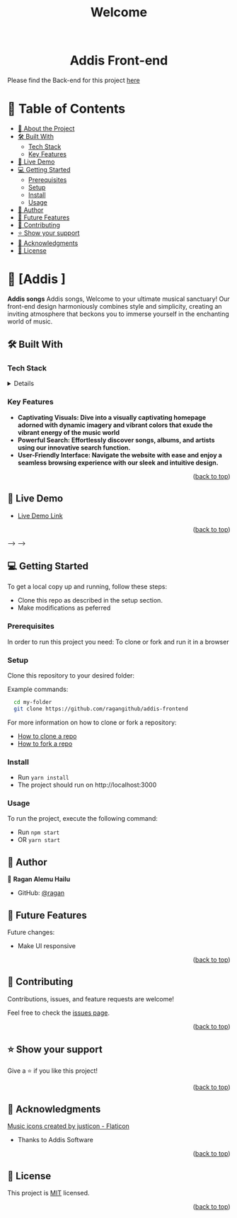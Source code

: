 <a name="readme-top"></a>

<div align="center">

  <h1><b>Welcome </b></h1>

</div>

<div align="center">
  
  <br/>
<h1 align="center">Addis Front-end</h1>
</div>

Please find the Back-end for this project [here](https://github.com/ragangithub/Addis-songApi)

<!-- TABLE OF CONTENTS -->

# 📗 Table of Contents

- [📖 About the Project](#about-project)
- [🛠 Built With ](#-built-with-)
  - [Tech Stack ](#tech-stack-)
  - [Key Features ](#key-features-)
  <!-- -   [🤯 Walk through video ](#walk-through) -->
- [🚀 Live Demo ](#-live-demo-)
- [💻 Getting Started ](#-getting-started-)
  - [Prerequisites](#prerequisites)
  - [Setup](#setup)
  - [Install](#install)
  - [Usage](#usage)
- [👥 Author ](#-author-)
- [🔭 Future Features ](#-future-features-)
- [🤝 Contributing ](#-contributing-)
- [⭐️ Show your support ](#️-show-your-support-)
- [🙏 Acknowledgments ](#-acknowledgments-)
- [📝 License ](#-license-)

<!-- PROJECT DESCRIPTION -->

# 📖 [Addis ] <a name="about-project"></a>

**Addis songs** Addis songs, Welcome to your ultimate musical sanctuary! Our front-end design harmoniously combines style and simplicity, creating an inviting atmosphere that beckons you to immerse yourself in the enchanting world of music.

## 🛠 Built With <a name="built-with"></a>

### Tech Stack <a name="tech-stack"></a>

<details>
  
  <ul>
    <li>React</li>
    <li>Redux</li>
     <li>Redux-toolkit</li>
      <li>Redux-saga</li>
    <li>Typescript</li>
  </ul>
</details>

<!-- Features -->

### Key Features <a name="key-features"></a>

- **Captivating Visuals: Dive into a visually captivating homepage adorned with dynamic imagery and vibrant colors that exude the vibrant energy of the music world**
- **Powerful Search: Effortlessly discover songs, albums, and artists using our innovative search function.**
- **User-Friendly Interface: Navigate the website with ease and enjoy a seamless browsing experience with our sleek and intuitive design.**

<p align="right">(<a href="#readme-top">back to top</a>)</p>

<!-- LIVE DEMO -->

## 🚀 Live Demo <a name="live-demo"></a>

- [Live Demo Link](https://www.loom.com/share/879f926c6974458aaa5f259a7dec3d4c)

<p align="right">(<a href="#readme-top">back to top</a>)</p> --> -->

<!-- GETTING STARTED -->

## 💻 Getting Started <a name="getting-started"></a>

To get a local copy up and running, follow these steps:

- Clone this repo as described in the setup section.
- Make modifications as peferred

### Prerequisites

In order to run this project you need: To clone or fork and run it in a browser

### Setup

Clone this repository to your desired folder:

Example commands:

```sh
  cd my-folder
  git clone https://github.com/ragangithub/addis-frontend
```

For more information on how to clone or fork a repository:

- <a href="https://docs.github.com/en/repositories/creating-and-managing-repositories/cloning-a-repository">How to clone a repo</a>
- <a href="https://docs.github.com/en/get-started/quickstart/fork-a-repo">How to fork a repo</a>

### Install

- Run `yarn install`
- The project should run on http://localhost:3000

### Usage

To run the project, execute the following command:

- Run `npm start`
- OR `yarn start`

<!-- AUTHORS -->

## 👥 Author <a name="authors"></a>

👤 **Ragan Alemu Hailu**

- GitHub: [@ragan](https://github.com/ragangithub)

<!-- FUTURE FEATURES -->

## 🔭 Future Features <a name="future-features"></a>

Future changes:

- Make UI responsive

<p align="right">(<a href="#readme-top">back to top</a>)</p>

<!-- CONTRIBUTING -->

## 🤝 Contributing <a name="contributing"></a>

Contributions, issues, and feature requests are welcome!

Feel free to check the [issues page](https://github.com/ragangithub/addis-frontend/issues).

<p align="right">(<a href="#readme-top">back to top</a>)</p>

<!-- SUPPORT -->

## ⭐️ Show your support <a name="support"></a>

Give a ⭐️ if you like this project!

<p align="right">(<a href="#readme-top">back to top</a>)</p>

<!-- ACKNOWLEDGEMENTS -->

## 🙏 Acknowledgments <a name="acknowledgements"></a>

<a href="https://www.flaticon.com/free-icons" title="recipe icons">Music icons created by justicon - Flaticon</a><br />

- Thanks to Addis Software

<p align="right">(<a href="#readme-top">back to top</a>)</p>

<!-- LICENSE -->

## 📝 License <a name="license"></a>

This project is [MIT](./LICENSE) licensed.

<p align="right">(<a href="#readme-top">back to top</a>)</p>
